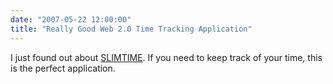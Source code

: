 ```yaml
---
date: "2007-05-22 12:00:00"
title: "Really Good Web 2.0 Time Tracking Application"
---
```




I just found out about [SLIMTIME](http://slimtimer.com/). If you need to keep track of your time, this is the perfect application.

